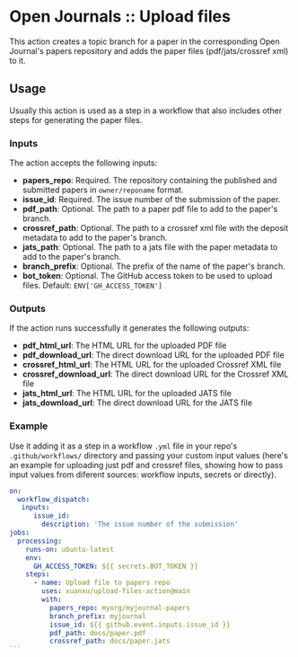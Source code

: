 # Open Journals :: Upload files

This action creates a topic branch for a paper in the corresponding Open Journal's papers repository and adds the paper files (pdf/jats/crossref xml) to it.

## Usage

Usually this action is used as a step in a workflow that also includes other steps for generating the paper files.

### Inputs

The action accepts the following inputs:

- **papers_repo**: Required. The repository containing the published and submitted papers in `owner/reponame` format.
- **issue_id**: Required. The issue number of the submission of the paper.
- **pdf_path**: Optional. The path to a paper pdf file to add to the paper's branch.
- **crossref_path**: Optional. The path to a crossref xml file with the deposit metadata to add to the paper's branch.
- **jats_path**: Optional. The path to a jats file with the paper metadata to add to the paper's branch.
- **branch_prefix**: Optional. The prefix of the name of the paper's branch.
- **bot_token**: Optional. The GitHub access token to be used to upload files. Default: `ENV['GH_ACCESS_TOKEN']`

### Outputs

If the action runs successfully it generates the following outputs:

- **pdf_html_url**: The HTML URL for the uploaded PDF file
- **pdf_download_url**: The direct download URL for the uploaded PDF file
- **crossref_html_url**: The HTML URL for the uploaded Crossref XML file
- **crossref_download_url**: The direct download URL for the Crossref XML file
- **jats_html_url**: The HTML URL for the uploaded JATS file
- **jats_download_url**: The direct download URL for the JATS file

### Example

Use it adding it as a step in a workflow `.yml` file in your repo's `.github/workflows/` directory and passing your custom input values (here's an example for uploading just pdf and crossref files, showing how to pass input values from diferent sources: workflow inputs, secrets or directly).

````yaml
on:
  workflow_dispatch:
   inputs:
      issue_id:
        description: 'The issue number of the submission'
jobs:
  processing:
    runs-on: ubuntu-latest
    env:
      GH_ACCESS_TOKEN: ${{ secrets.BOT_TOKEN }}
    steps:
      - name: Upload file to papers repo
        uses: xuanxu/upload-files-action@main
        with:
          papers_repo: myorg/myjournal-papers
          branch_prefix: myjournal
          issue_id: ${{ github.event.inputs.issue_id }}
          pdf_path: docs/paper.pdf
          crossref_path: docs/paper.jats
```

